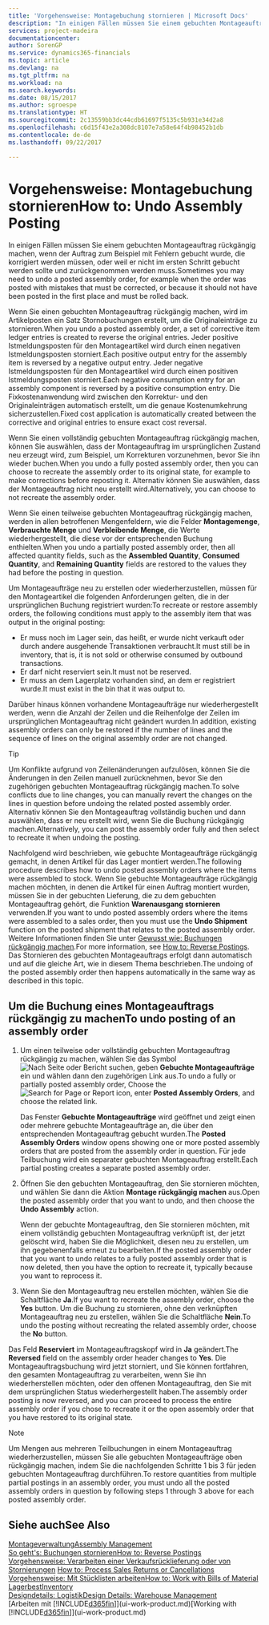 ```yaml
---
title: 'Vorgehensweise: Montagebuchung stornieren | Microsoft Docs'
description: "In einigen Fällen müssen Sie einem gebuchten Montageauftrag rückgängig machen, wenn der Auftrag zum Beispiel mit Fehlern gebucht wurde, die korrigiert werden müssen, oder weil er nicht im ersten Schritt gebucht werden sollte und zurückgenommen werden muss."
services: project-madeira
documentationcenter: 
author: SorenGP
ms.service: dynamics365-financials
ms.topic: article
ms.devlang: na
ms.tgt_pltfrm: na
ms.workload: na
ms.search.keywords: 
ms.date: 08/15/2017
ms.author: sgroespe
ms.translationtype: HT
ms.sourcegitcommit: 2c13559bb3dc44cdb61697f5135c5b931e34d2a8
ms.openlocfilehash: c6d15f43e2a308dc8107e7a58e64f4b98452b1db
ms.contentlocale: de-de
ms.lasthandoff: 09/22/2017

---
```

# <a name="how-to-undo-assembly-posting"></a><span data-ttu-id="1473d-103">Vorgehensweise: Montagebuchung stornieren</span><span class="sxs-lookup"><span data-stu-id="1473d-103">How to: Undo Assembly Posting</span></span>
<span data-ttu-id="1473d-104">In einigen Fällen müssen Sie einem gebuchten Montageauftrag rückgängig machen, wenn der Auftrag zum Beispiel mit Fehlern gebucht wurde, die korrigiert werden müssen, oder weil er nicht im ersten Schritt gebucht werden sollte und zurückgenommen werden muss.</span><span class="sxs-lookup"><span data-stu-id="1473d-104">Sometimes you may need to undo a posted assembly order, for example when the order was posted with mistakes that must be corrected, or because it should not have been posted in the first place and must be rolled back.</span></span>

<span data-ttu-id="1473d-105">Wenn Sie einen gebuchten Montageauftrag rückgängig machen, wird im Artikelposten ein Satz Stornobuchungen erstellt, um die Originaleinträge zu stornieren.</span><span class="sxs-lookup"><span data-stu-id="1473d-105">When you undo a posted assembly order, a set of corrective item ledger entries is created to reverse the original entries.</span></span> <span data-ttu-id="1473d-106">Jeder positive Istmeldungsposten für den Montageartikel wird durch einen negativen Istmeldungsposten storniert.</span><span class="sxs-lookup"><span data-stu-id="1473d-106">Each positive output entry for the assembly item is reversed by a negative output entry.</span></span> <span data-ttu-id="1473d-107">Jeder negative Istmeldungsposten für den Montageartikel wird durch einen positiven Istmeldungsposten storniert.</span><span class="sxs-lookup"><span data-stu-id="1473d-107">Each negative consumption entry for an assembly component is reversed by a positive consumption entry.</span></span> <span data-ttu-id="1473d-108">Die Fixkostenanwendung wird zwischen den Korrektur- und den Originaleinträgen automatisch erstellt, um die genaue Kostenumkehrung sicherzustellen.</span><span class="sxs-lookup"><span data-stu-id="1473d-108">Fixed cost application is automatically created between the corrective and original entries to ensure exact cost reversal.</span></span>  

<span data-ttu-id="1473d-109">Wenn Sie einen vollständig gebuchten Montageauftrag rückgängig machen, können Sie auswählen, dass der Montageauftrag im ursprünglichen Zustand neu erzeugt wird, zum Beispiel, um Korrekturen vorzunehmen, bevor Sie ihn wieder buchen.</span><span class="sxs-lookup"><span data-stu-id="1473d-109">When you undo a fully posted assembly order, then you can choose to recreate the assembly order to its original state, for example to make corrections before reposting it.</span></span> <span data-ttu-id="1473d-110">Alternativ können Sie auswählen, dass der Montageauftrag nicht neu erstellt wird.</span><span class="sxs-lookup"><span data-stu-id="1473d-110">Alternatively, you can choose to not recreate the assembly order.</span></span>  

<span data-ttu-id="1473d-111">Wenn Sie einen teilweise gebuchten Montageauftrag rückgängig machen, werden in allen betroffenen Mengenfeldern, wie die Felder **Montagemenge**, **Verbrauchte Menge** und **Verbleibende Menge**, die Werte wiederhergestellt, die diese vor der entsprechenden Buchung enthielten.</span><span class="sxs-lookup"><span data-stu-id="1473d-111">When you undo a partially posted assembly order, then all affected quantity fields, such as the **Assembled Quantity**, **Consumed Quantity**, and **Remaining Quantity** fields are restored to the values they had before the posting in question.</span></span>  

<span data-ttu-id="1473d-112">Um Montageaufträge neu zu erstellen oder wiederherzustellen, müssen für den Montageartikel die folgenden Anforderungen gelten, die in der ursprünglichen Buchung registriert wurden:</span><span class="sxs-lookup"><span data-stu-id="1473d-112">To recreate or restore assembly orders, the following conditions must apply to the assembly item that was output in the original posting:</span></span>  

-   <span data-ttu-id="1473d-113">Er muss noch im Lager sein, das heißt, er wurde nicht verkauft oder durch andere ausgehende Transaktionen verbraucht.</span><span class="sxs-lookup"><span data-stu-id="1473d-113">It must still be in inventory, that is, it is not sold or otherwise consumed by outbound transactions.</span></span>  
-   <span data-ttu-id="1473d-114">Er darf nicht reserviert sein.</span><span class="sxs-lookup"><span data-stu-id="1473d-114">It must not be reserved.</span></span>  
-   <span data-ttu-id="1473d-115">Er muss an dem Lagerplatz vorhanden sind, an dem er registriert wurde.</span><span class="sxs-lookup"><span data-stu-id="1473d-115">It must exist in the bin that it was output to.</span></span>  

<span data-ttu-id="1473d-116">Darüber hinaus können vorhandene Montageaufträge nur wiederhergestellt werden, wenn die Anzahl der Zeilen und die Reihenfolge der Zeilen im ursprünglichen Montageauftrag nicht geändert wurden.</span><span class="sxs-lookup"><span data-stu-id="1473d-116">In addition, existing assembly orders can only be restored if the number of lines and the sequence of lines on the original assembly order are not changed.</span></span>  

> [!TIP]  
>  <span data-ttu-id="1473d-117">Um Konflikte aufgrund von Zeilenänderungen aufzulösen, können Sie die Änderungen in den Zeilen manuell zurücknehmen, bevor Sie den zugehörigen gebuchten Montageauftrag rückgängig machen.</span><span class="sxs-lookup"><span data-stu-id="1473d-117">To solve conflicts due to line changes, you can manually revert the changes on the lines in question before undoing the related posted assembly order.</span></span> <span data-ttu-id="1473d-118">Alternativ können Sie den Montageauftrag vollständig buchen und dann auswählen, dass er neu erstellt wird, wenn Sie die Buchung rückgängig machen.</span><span class="sxs-lookup"><span data-stu-id="1473d-118">Alternatively, you can post the assembly order fully and then select to recreate it when undoing the posting.</span></span>  

<span data-ttu-id="1473d-119">Nachfolgend wird beschrieben, wie gebuchte Montageaufträge rückgängig gemacht, in denen Artikel für das Lager montiert werden.</span><span class="sxs-lookup"><span data-stu-id="1473d-119">The following procedure describes how to undo posted assembly orders where the items were assembled to stock.</span></span> <span data-ttu-id="1473d-120">Wenn Sie gebuchte Montageaufträge rückgängig machen möchten, in denen die Artikel für einen Auftrag montiert wurden, müssen Sie in der gebuchten Lieferung, die zu dem gebuchten Montageauftrag gehört, die Funktion **Warenausgang stornieren** verwenden.</span><span class="sxs-lookup"><span data-stu-id="1473d-120">If you want to undo posted assembly orders where the items were assembled to a sales order, then you must use the **Undo Shipment** function on the posted shipment that relates to the posted assembly order.</span></span> <span data-ttu-id="1473d-121">Weitere Informationen finden Sie unter [Gewusst wie: Buchungen rückgängig machen](finance-how-reverse-journal-posting.md).</span><span class="sxs-lookup"><span data-stu-id="1473d-121">For more information, see [How to: Reverse Postings](finance-how-reverse-journal-posting.md).</span></span> <span data-ttu-id="1473d-122">Das Stornieren des gebuchten Montageauftrags erfolgt dann automatisch und auf die gleiche Art, wie in diesem Thema beschrieben.</span><span class="sxs-lookup"><span data-stu-id="1473d-122">The undoing of the posted assembly order then happens automatically in the same way as described in this topic.</span></span>  

## <a name="to-undo-posting-of-an-assembly-order"></a><span data-ttu-id="1473d-123">Um die Buchung eines Montageauftrags rückgängig zu machen</span><span class="sxs-lookup"><span data-stu-id="1473d-123">To undo posting of an assembly order</span></span>  
1.  <span data-ttu-id="1473d-124">Um einen teilweise oder vollständig gebuchten Montageauftrag rückgängig zu machen, wählen Sie das Symbol ![Nach Seite oder Bericht suchen](media/ui-search/search_small.png "Symbol Nach Seite oder Bericht suchen"), geben **Gebuchte Montageaufträge** ein und wählen dann den zugehörigen Link aus.</span><span class="sxs-lookup"><span data-stu-id="1473d-124">To undo a fully or partially posted assembly order, Choose the ![Search for Page or Report](media/ui-search/search_small.png "Search for Page or Report icon") icon, enter **Posted Assembly Orders**, and choose the related link.</span></span>  

    <span data-ttu-id="1473d-125">Das Fenster **Gebuchte Montageaufträge** wird geöffnet und zeigt einen oder mehrere gebuchte Montageaufträge an, die über den entsprechenden Montageauftrag gebucht wurden.</span><span class="sxs-lookup"><span data-stu-id="1473d-125">The **Posted Assembly Orders** window opens showing one or more posted assembly orders that are posted from the assembly order in question.</span></span> <span data-ttu-id="1473d-126">Für jede Teilbuchung wird ein separater gebuchten Montageauftrag erstellt.</span><span class="sxs-lookup"><span data-stu-id="1473d-126">Each partial posting creates a separate posted assembly order.</span></span>  
2.  <span data-ttu-id="1473d-127">Öffnen Sie den gebuchten Montageauftrag, den Sie stornieren möchten, und wählen Sie dann die Aktion **Montage rückgängig machen** aus.</span><span class="sxs-lookup"><span data-stu-id="1473d-127">Open the posted assembly order that you want to undo, and then choose the **Undo Assembly** action.</span></span>  

    <span data-ttu-id="1473d-128">Wenn der gebuchte Montageauftrag, den Sie stornieren möchten, mit einem vollständig gebuchten Montageauftrag verknüpft ist, der jetzt gelöscht wird, haben Sie die Möglichkeit, diesen neu zu erstellen, um ihn gegebenenfalls erneut zu bearbeiten.</span><span class="sxs-lookup"><span data-stu-id="1473d-128">If the posted assembly order that you want to undo relates to a fully posted assembly order that is now deleted, then you have the option to recreate it, typically because you want to reprocess it.</span></span>  
3.  <span data-ttu-id="1473d-129">Wenn Sie den Montageauftrag neu erstellen möchten, wählen Sie die Schaltfläche **Ja**.</span><span class="sxs-lookup"><span data-stu-id="1473d-129">If you want to recreate the assembly order, choose the **Yes** button.</span></span> <span data-ttu-id="1473d-130">Um die Buchung zu stornieren, ohne den verknüpften Montageauftrag neu zu erstellen, wählen Sie die Schaltfläche **Nein**.</span><span class="sxs-lookup"><span data-stu-id="1473d-130">To undo the posting without recreating the related assembly order, choose the **No** button.</span></span>  

<span data-ttu-id="1473d-131">Das Feld **Reserviert** im Montageauftragskopf wird in **Ja** geändert.</span><span class="sxs-lookup"><span data-stu-id="1473d-131">The **Reversed** field on the assembly order header changes to **Yes**.</span></span> <span data-ttu-id="1473d-132">Die Montageauftragsbuchung wird jetzt storniert, und Sie können fortfahren, den gesamten Montageauftrag zu verarbeiten, wenn Sie ihn wiederherstellen möchten, oder den offenen Montageauftrag, den Sie mit dem ursprünglichen Status wiederhergestellt haben.</span><span class="sxs-lookup"><span data-stu-id="1473d-132">The assembly order posting is now reversed, and you can proceed to process the entire assembly order if you chose to recreate it or the open assembly order that you have restored to its original state.</span></span>  

> [!NOTE]  
>  <span data-ttu-id="1473d-133">Um Mengen aus mehreren Teilbuchungen in einem Montageauftrag wiederherzustellen, müssen Sie alle gebuchten Montageaufträge oben rückgängig machen, indem Sie die nachfolgenden Schritte 1 bis 3 für jeden gebuchten Montageauftrag durchführen.</span><span class="sxs-lookup"><span data-stu-id="1473d-133">To restore quantities from multiple partial postings in an assembly order, you must undo all the posted assembly orders in question by following steps 1 through 3 above for each posted assembly order.</span></span>  

## <a name="see-also"></a><span data-ttu-id="1473d-134">Siehe auch</span><span class="sxs-lookup"><span data-stu-id="1473d-134">See Also</span></span>  
[<span data-ttu-id="1473d-135">Montageverwaltung</span><span class="sxs-lookup"><span data-stu-id="1473d-135">Assembly Management</span></span>](assembly-assemble-items.md)  
[<span data-ttu-id="1473d-136">So geht's: Buchungen stornieren</span><span class="sxs-lookup"><span data-stu-id="1473d-136">How to: Reverse Postings</span></span>](finance-how-reverse-journal-posting.md)  
<span data-ttu-id="1473d-137">[Vorgehensweise: Verarbeiten einer Verkaufsrücklieferung oder von Stornierungen](sales-how-process-sales-returns-cancellations.md)  </span><span class="sxs-lookup"><span data-stu-id="1473d-137">[How to: Process Sales Returns or Cancellations](sales-how-process-sales-returns-cancellations.md)  </span></span>  
[<span data-ttu-id="1473d-138">Vorgehensweise: Mit Stücklisten arbeiten</span><span class="sxs-lookup"><span data-stu-id="1473d-138">How to: Work with Bills of Material</span></span>](inventory-how-work-BOMs.md)  
[<span data-ttu-id="1473d-139">Lagerbest</span><span class="sxs-lookup"><span data-stu-id="1473d-139">Inventory</span></span>](inventory-manage-inventory.md)  
[<span data-ttu-id="1473d-140">Designdetails: Logistik</span><span class="sxs-lookup"><span data-stu-id="1473d-140">Design Details: Warehouse Management</span></span>](design-details-warehouse-management.md)  
<span data-ttu-id="1473d-141">[Arbeiten mit [!INCLUDE[d365fin](includes/d365fin_md.md)]](ui-work-product.md)</span><span class="sxs-lookup"><span data-stu-id="1473d-141">[Working with [!INCLUDE[d365fin](includes/d365fin_md.md)]](ui-work-product.md)</span></span>

